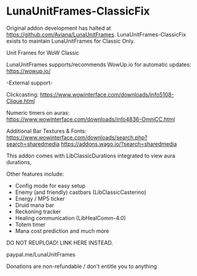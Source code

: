 # LunaUnitFrames-ClassicFix

Original addon development has halted at https://github.com/Aviana/LunaUnitFrames.
LunaUnitFrames-ClassicFix exists to maintain LunaUnitFrames for Classic Only.

Unit Frames for WoW Classic

LunaUnitFrames supports/recommends WowUp.io for automatic updates: https://wowup.io/

-External support-

Clickcasting:
https://www.wowinterface.com/downloads/info5108-Clique.html

Numeric timers on auras:
https://www.wowinterface.com/downloads/info4836-OmniCC.html

Additional Bar Textures & Fonts:
https://www.wowinterface.com/downloads/search.php?search=sharedmedia
https://addons.wago.io/?search=sharedmedia

This addon comes with LibClassicDurations integrated to view aura durations,

Other features include:

- Config mode for easy setup
- Enemy (and friendly) castbars (LibClassicCasterino)
- Energy / MP5 ticker
- Druid mana bar
- Reckoning tracker
- Healing communication (LibHealComm-4.0)
- Totem timer
- Mana cost prediction
and much more


DO NOT REUPLOAD! LINK HERE INSTEAD.


paypal.me/LunaUnitFrames

Donations are non-refundable / don't entitle you to anything

